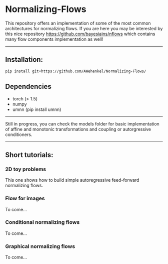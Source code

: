 # Normalizing-Flows
This repository offers an implementation of some of the most common architectures for normalizing flows. If you are here you may be interested by this nice repository https://github.com/bayesiains/nflows which contains many flow components implementation as well!

---
## Installation:
`pip install git+https://github.com/AWehenkel/Normalizing-Flows/`

## Dependencies

- torch (> 1.5)
- numpy
- umnn (pip install umnn)

---

Still in progress, you can check the models folder for basic implementation of affine and monotonic transformations 
and coupling or autorgressive conditioners.

---
## Short tutorials:

### 2D toy problems

This one shows how to build simple autoregressive feed-forward normalizing flows.

### Flow for images
To come...

### Conditional normalizing flows
To come...


### Graphical normalizing flows
To come...
